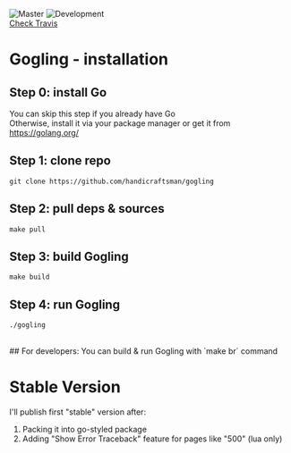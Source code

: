 ![Master](https://img.shields.io/travis/handicraftsman/gogling/master.svg?label=Master)
![Development](https://img.shields.io/travis/handicraftsman/gogling/development.svg?label=Development)
<br/><a href="https://travis-ci.org/handicraftsman/gogling">Check Travis</a>

# Gogling - installation
## Step 0: install Go
You can skip this step if you already have Go<br/>
Otherwise, install it via your package manager or get it from https://golang.org/
## Step 1: clone repo
`git clone https://github.com/handicraftsman/gogling`
## Step 2: pull deps & sources
`make pull`
## Step 3: build Gogling
`make build`
## Step 4: run Gogling
`./gogling`

<br/>
## For developers:
You can build & run Gogling with `make br` command

# Stable Version
I'll publish first "stable" version after:
1. Packing it into go-styled package
3. Adding "Show Error Traceback" feature for pages like "500" (lua only)